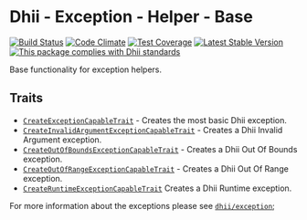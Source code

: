 # Dhii - Exception - Helper - Base

[![Build Status](https://travis-ci.org/Dhii/exception-helper-base.svg?branch=develop)](https://travis-ci.org/Dhii/exception-helper-base)
[![Code Climate](https://codeclimate.com/github/Dhii/exception-helper-base/badges/gpa.svg)](https://codeclimate.com/github/Dhii/exception-helper-base)
[![Test Coverage](https://codeclimate.com/github/Dhii/exception-helper-base/badges/coverage.svg)](https://codeclimate.com/github/Dhii/exception-helper-base/coverage)
[![Latest Stable Version](https://poser.pugx.org/dhii/exception-helper-base/version)](https://packagist.org/packages/dhii/exception-helper-base)
[![This package complies with Dhii standards](https://img.shields.io/badge/Dhii-Compliant-green.svg?style=flat-square)][Dhii]

Base functionality for exception helpers.

## Traits
- [`CreateExceptionCapableTrait`][CreateExceptionCapableTrait] - Creates the most basic Dhii exception.
- [`CreateInvalidArgumentExceptionCapableTrait`][CreateInvalidArgumentExceptionCapableTrait] - Creates a Dhii Invalid Argument exception.
- [`CreateOutOfBoundsExceptionCapableTrait`][CreateOutOfBoundsExceptionCapableTrait] - Creates a Dhii Out Of Bounds exception.
- [`CreateOutOfRangeExceptionCapableTrait`][CreateOutOfRangeExceptionCapableTrait] - Creates a Dhii Out Of Range exception.
- [`CreateRuntimeExceptionCapableTrait`][CreateRuntimeExceptionCapableTrait] Creates a Dhii Runtime exception.

For more information about the exceptions please see [`dhii/exception`][dhii/exception];

[Dhii]: https://github.com/Dhii/dhii

[dhii/exception]:                                       https://packagist.org/packages/dhii/exception

[CreateExceptionCapableTrait]:                          src/CreateExceptionCapableTrait.php
[CreateInvalidArgumentExceptionCapableTrait]:           src/CreateInvalidArgumentExceptionCapableTrait.php
[CreateOutOfBoundsExceptionCapableTrait]:               src/CreateOutOfBoundsExceptionCapableTrait.php
[CreateOutOfRangeExceptionCapableTrait]:                src/CreateOutOfRangeExceptionCapableTrait.php
[CreateRuntimeExceptionCapableTrait]:                   src/CreateRuntimeExceptionCapableTrait.php
